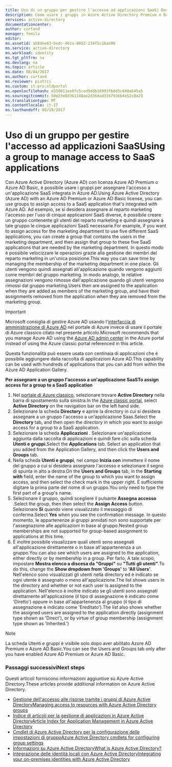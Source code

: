 ```yaml
---
title: Uso di un gruppo per gestire l'accesso ad applicazioni SaaS| Documentazione Microsoft
description: Come usare i gruppi in Azure Active Directory Premium o Basic per assegnare l'accesso ad applicazioni SaaS integrate in Azure Active Directory.
services: active-directory
documentationcenter: 
author: curtand
manager: femila
editor: 
ms.assetid: ab8dee63-bedc-46ca-8852-234f5c16ae98
ms.service: active-directory
ms.workload: identity
ms.tgt_pltfrm: na
ms.devlang: na
ms.topic: article
ms.date: 08/04/2017
ms.author: curtand
ms.reviewer: piotrci
ms.custom: it-pro;oldportal
ms.openlocfilehash: d350011ee9fc5ced9ddb16993f68d3c840a645a5
ms.sourcegitcommit: 50e23e8d3b1148ae2d36dad3167936b4e52c8a23
ms.translationtype: MT
ms.contentlocale: it-IT
ms.lasthandoff: 08/18/2017
---
```

# <a name="using-a-group-to-manage-access-to-saas-applications"></a><span data-ttu-id="c3089-103">Uso di un gruppo per gestire l'accesso ad applicazioni SaaS</span><span class="sxs-lookup"><span data-stu-id="c3089-103">Using a group to manage access to SaaS applications</span></span>
<span data-ttu-id="c3089-104">Con Azure Active Directory (Azure AD) con licenza Azure AD Premium o Azure AD Basic, è possibile usare i gruppi per assegnare l'accesso a un'applicazione SaaS integrata in Azure AD.</span><span class="sxs-lookup"><span data-stu-id="c3089-104">Using Azure Active Directory (Azure AD) with an Azure AD Premium or Azure AD Basic license, you can use groups to assign access to a SaaS application that's integrated with Azure AD.</span></span> <span data-ttu-id="c3089-105">Ad esempio, se si desidera assegnare al reparto marketing l'accesso per l'uso di cinque applicazioni SaaS diverse, è possibile creare un gruppo contenente gli utenti del reparto marketing e quindi assegnare a tale gruppo le cinque applicazioni SaaS necessarie.</span><span class="sxs-lookup"><span data-stu-id="c3089-105">For example, if you want to assign access for the marketing department to use five different SaaS applications, you can create a group that contains the users in the marketing department, and then assign that group to these five SaaS applications that are needed by the marketing department.</span></span> <span data-ttu-id="c3089-106">In questo modo è possibile velocizzare le operazioni grazie alla gestione dei membri del reparto marketing in un'unica posizione.</span><span class="sxs-lookup"><span data-stu-id="c3089-106">This way you can save time by managing the membership of the marketing department in one place.</span></span> <span data-ttu-id="c3089-107">Gli utenti vengono quindi assegnati all'applicazione quando vengono aggiunti come membri del gruppo marketing. In modo analogo, le relative assegnazioni vengono rimosse dall'applicazione quando gli utenti vengono rimossi dal gruppo marketing.</span><span class="sxs-lookup"><span data-stu-id="c3089-107">Users then are assigned to the application when they are added as members of the marketing group, and have their assignments removed from the application when they are removed from the marketing group.</span></span>

> [!IMPORTANT]
> <span data-ttu-id="c3089-108">Microsoft consiglia di gestire Azure AD usando l'[interfaccia di amministrazione di Azure AD](https://aad.portal.azure.com) nel portale di Azure invece di usare il portale di Azure classico citato nel presente articolo.</span><span class="sxs-lookup"><span data-stu-id="c3089-108">Microsoft recommends that you manage Azure AD using the [Azure AD admin center](https://aad.portal.azure.com) in the Azure portal instead of using the Azure classic portal referenced in this article.</span></span> 

<span data-ttu-id="c3089-109">Questa funzionalità può essere usata con centinaia di applicazioni che è possibile aggiungere dalla raccolta di applicazioni Azure AD.</span><span class="sxs-lookup"><span data-stu-id="c3089-109">This capability can be used with hundreds of applications that you can add from within the Azure AD Application Gallery.</span></span>

<span data-ttu-id="c3089-110">**Per assegnare a un gruppo l'accesso a un'applicazione SaaS**</span><span class="sxs-lookup"><span data-stu-id="c3089-110">**To assign access for a group to a SaaS application**</span></span>

1. <span data-ttu-id="c3089-111">Nel [portale di Azure classico](https://manage.windowsazure.com), selezionare trovare **Active Directory** nella barra di spostamento sulla sinistra.</span><span class="sxs-lookup"><span data-stu-id="c3089-111">In the [Azure classic portal](https://manage.windowsazure.com), select **Active Directory** on the navigation bar on the left hand side.</span></span>
2. <span data-ttu-id="c3089-112">Selezionare la scheda **Directory** e aprire la directory in cui si desidera assegnare a un gruppo l'accesso a un'applicazione Saas.</span><span class="sxs-lookup"><span data-stu-id="c3089-112">Select the **Directory** tab, and then open the directory in which you want to assign access for a group to a SaaS application.</span></span>
3. <span data-ttu-id="c3089-113">Selezionare la scheda **Applicazioni** . Selezionare un'applicazione aggiunta dalla raccolta di applicazioni e quindi fare clic sulla scheda **Utenti e gruppi**.</span><span class="sxs-lookup"><span data-stu-id="c3089-113">Select the **Applications** tab. Select an application that you added from the Application Gallery, and then click  the **Users and Groups** tab.</span></span>
4. <span data-ttu-id="c3089-114">Nella scheda **Utenti e gruppi**, nel campo **Inizia con** immettere il nome del gruppo a cui si desidera assegnare l'accesso e selezionare il segno di spunta in alto a destra.</span><span class="sxs-lookup"><span data-stu-id="c3089-114">On the **Users and Groups** tab, in the **Starting with** field, enter the name of the group to which you want to assign access, and then select the check mark in the upper right.</span></span> <span data-ttu-id="c3089-115">È sufficiente digitare la prima parte del nome di un gruppo.</span><span class="sxs-lookup"><span data-stu-id="c3089-115">You only need to type the first part of a group's name.</span></span>
5. <span data-ttu-id="c3089-116">Selezionare il gruppo, quindi scegliere il pulsante **Assegna accesso** .</span><span class="sxs-lookup"><span data-stu-id="c3089-116">Select the group, then then select the **Assign Access** button.</span></span> <span data-ttu-id="c3089-117">Selezionare **Sì** quando viene visualizzato il messaggio di conferma.</span><span class="sxs-lookup"><span data-stu-id="c3089-117">Select **Yes** when you see the confirmation message.</span></span> <span data-ttu-id="c3089-118">In questo momento, le appartenenze ai gruppi annidati non sono supportate per l'assegnazione alle applicazioni in base al gruppo.</span><span class="sxs-lookup"><span data-stu-id="c3089-118">Nested group memberships are not supported for group-based assignment to applications at this time.</span></span>
6. <span data-ttu-id="c3089-119">È inoltre possibile visualizzare quali utenti sono assegnati all'applicazione direttamente o in base all'appartenenza a un gruppo.</span><span class="sxs-lookup"><span data-stu-id="c3089-119">You can also see which users are assigned to the application, either directly or by membership in a group.</span></span> <span data-ttu-id="c3089-120">Per farlo, A tale scopo, impostare **Mostra elenco a discesa da "Gruppi"** su **"Tutti gli utenti"**.</span><span class="sxs-lookup"><span data-stu-id="c3089-120">To do this, change the **Show dropdown from 'Groups'** to **'All Users'**.</span></span> <span data-ttu-id="c3089-121">Nell'elenco sono visualizzati gli utenti nella directory ed è indicato se ogni utente è assegnato o meno all'applicazione.</span><span class="sxs-lookup"><span data-stu-id="c3089-121">The list shows users in the directory and whether or not each user is assigned to the application.</span></span> <span data-ttu-id="c3089-122">Nell'elenco è inoltre indicato se gli utenti sono assegnati direttamente all'applicazione (il tipo di assegnazione è indicato come 'Diretto') oppure in base all'appartenenza al gruppo (il tipo di assegnazione è indicato come 'Ereditato').</span><span class="sxs-lookup"><span data-stu-id="c3089-122">The list also shows whether the assigned users are assigned to the application directly (assignment type shown as 'Direct'), or by virtue of group membership (assignment type shown as 'Inherited.')</span></span>

> [!NOTE]
> <span data-ttu-id="c3089-123">La scheda Utenti e gruppi è visibile solo dopo aver abilitato Azure AD Premium o Azure AD Basic.</span><span class="sxs-lookup"><span data-stu-id="c3089-123">You can see the Users and Groups tab only after you have enabled Azure AD Premium or Azure AD Basic.</span></span>
>
>

### <a name="next-steps"></a><span data-ttu-id="c3089-124">Passaggi successivi</span><span class="sxs-lookup"><span data-stu-id="c3089-124">Next steps</span></span>
<span data-ttu-id="c3089-125">Questi articoli forniscono informazioni aggiuntive su Azure Active Directory.</span><span class="sxs-lookup"><span data-stu-id="c3089-125">These articles provide additional information on Azure Active Directory.</span></span>

* [<span data-ttu-id="c3089-126">Gestione dell'accesso alle risorse tramite i gruppi di Azure Active Directory</span><span class="sxs-lookup"><span data-stu-id="c3089-126">Managing access to resources with Azure Active Directory groups</span></span>](active-directory-manage-groups.md)
* [<span data-ttu-id="c3089-127">Indice di articoli per la gestione di applicazioni in Azure Active Directory</span><span class="sxs-lookup"><span data-stu-id="c3089-127">Article Index for Application Management in Azure Active Directory</span></span>](active-directory-apps-index.md)
* [<span data-ttu-id="c3089-128">Cmdlet di Azure Active Directory per la configurazione delle impostazioni di gruppo</span><span class="sxs-lookup"><span data-stu-id="c3089-128">Azure Active Directory cmdlets for configuring group settings</span></span>](active-directory-accessmanagement-groups-settings-cmdlets.md)
* [<span data-ttu-id="c3089-129">Informazioni su Azure Active Directory</span><span class="sxs-lookup"><span data-stu-id="c3089-129">What is Azure Active Directory?</span></span>](active-directory-whatis.md)
* [<span data-ttu-id="c3089-130">Integrazione delle identità locali con Azure Active Directory</span><span class="sxs-lookup"><span data-stu-id="c3089-130">Integrating your on-premises identities with Azure Active Directory</span></span>](active-directory-aadconnect.md)
